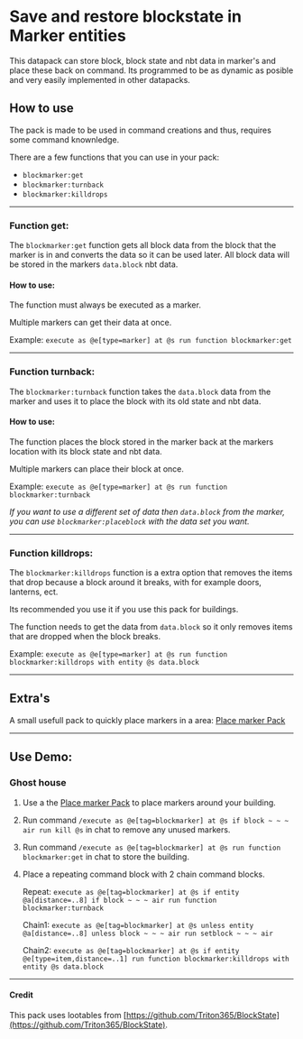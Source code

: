 # Save and restore blockstate in Marker entities

This datapack can store block, block state and nbt data in marker's and place these back on command.
Its programmed to be as dynamic as posible and very easily implemented in other datapacks.

## How to use
The pack is made to be used in command creations and thus, requires some command knownledge.

There are a few functions that you can use in your pack:
- `blockmarker:get`
- `blockmarker:turnback`
- `blockmarker:killdrops`
----

### Function get:

The `blockmarker:get` function gets all block data from the block that the marker is in and converts the data so it can be used later.
All block data will be stored in the markers `data.block` nbt data.

#### How to use:
The function must always be executed as a marker.

Multiple markers can get their data at once.

Example:
`execute as @e[type=marker] at @s run function blockmarker:get`

----

### Function turnback:
The `blockmarker:turnback` function takes the `data.block` data from the marker and uses it to place the block with its old state and nbt data.

#### How to use:
The function places the block stored in the marker back at the markers location with its block state and nbt data.

Multiple markers can place their block at once.

Example:
`execute as @e[type=marker] at @s run function blockmarker:turnback`

_If you want to use a different set of data then `data.block` from the marker, you can use `blockmarker:placeblock` with the data set you want._

---


### Function killdrops:
The `blockmarker:killdrops` function is a extra option that removes the items that drop because a block around it breaks, with for example doors, lanterns, ect.

Its recommended you use it if you use this pack for buildings.

The function needs to get the data from `data.block` so it only removes items that are dropped when the block breaks.

Example:
`execute as @e[type=marker] at @s run function blockmarker:killdrops with entity @s data.block`

---

## Extra's

A small usefull pack to quickly place markers in a area: [Place marker Pack](https://github.com/timtijmen2/placemarker)

---

## Use Demo:

### Ghost house
1. Use a the [Place marker Pack](https://github.com/timtijmen2/placemarker) to place markers around your building.

2. Run command `/execute as @e[tag=blockmarker] at @s if block ~ ~ ~ air run kill @s` in chat to remove any unused markers.

3. Run command `/execute as @e[tag=blockmarker] at @s run function blockmarker:get` in chat to store the building.

4. Place a repeating command block with 2 chain command blocks.
   
   Repeat: `execute as @e[tag=blockmarker] at @s if entity @a[distance=..8] if block ~ ~ ~ air run function blockmarker:turnback`
   
   Chain1: `execute as @e[tag=blockmarker] at @s unless entity @a[distance=..8] unless block ~ ~ ~ air run setblock ~ ~ ~ air`
   
   Chain2: `execute as @e[tag=blockmarker] at @s if entity @e[type=item,distance=..1] run function blockmarker:killdrops with entity @s data.block`

---

#### Credit
This pack uses lootables from [https://github.com/Triton365/BlockState](https://github.com/Triton365/BlockState).
